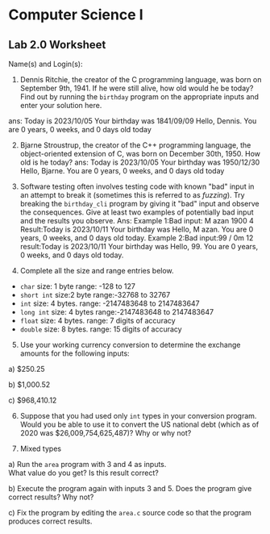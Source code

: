 
# Computer Science I 
## Lab 2.0 Worksheet

Name(s) and Login(s):



1. Dennis Ritchie, the creator of the C programming language,
was born on September 9th, 1941.  If he were still alive,
how old would he be today?  Find out by running the `birthday`
program on the appropriate inputs and enter your solution here.

ans:
Today is 2023/10/05
Your birthday was 1841/09/09
Hello, Dennis.  You are 0 years, 0 weeks, and 0 days old today


2. Bjarne Stroustrup, the creator of the C++ programming
language, the object-oriented extension of C, was born on
December 30th, 1950.  How old is he today?
ans:
Today is 2023/10/05
Your birthday was 1950/12/30
Hello, Bjarne.  You are 0 years, 0 weeks, and 0 days old today




3. Software testing often involves testing code with known
"bad" input in an attempt to break it (sometimes this is
referred to as *fuzzing*).  Try breaking the `birthday_cli`
program by giving it "bad" input and observe the consequences.
Give at least two examples of potentially bad input and the
results you observe.
Ans: 
Example 1:Bad input: M azan 1900 4 
Result:Today is 2023/10/11
Your birthday was 
Hello, M azan.  You are 0 years, 0 weeks, and 0 days old today.
Example 2:Bad input:99 / 0m 12
result:Today is 2023/10/11
Your birthday was 
Hello, 99.  You are 0 years, 0 weeks, and 0 days old today.



4. Complete all the size and range entries below.

* `char`
  size: 1 byte
  range: -128 to 127
* `short int`
  size:2 byte
  range:-32768 to 32767
* `int`
  size: 4 bytes.
  range: -2147483648 to 2147483647
* `long int`
  size: 4 bytes
  range:-2147483648 to  2147483647
* `float`
  size: 4 bytes.
  range: 7 digits of accuracy
* `double`
  size: 8 bytes.
  range: 15 digits of accuracy


5. Use your working currency conversion to determine
the exchange amounts for the following inputs:

  a) $250.25

  b) $1,000.52

  c) $968,410.12



6. Suppose that you had used only `int` types
in your conversion program.  Would you be able
to use it to convert the US national debt
(which as of 2020 was \$26,009,754,625,487)?
Why or why not?




7. Mixed types

a) Run the `area` program with 3 and 4 as inputs.  
What value do you get?  Is this result correct?


b) Execute the program again with inputs 3 and 5.
Does the program give correct results?  Why not?


c) Fix the program by editing the `area.c` source
code so that the program produces correct results.
